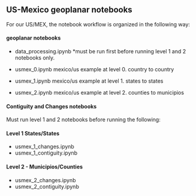 

##  US-Mexico geoplanar notebooks

For our US/MEX, the notebook workflow is organized in the following way:


#### geoplanar notebooks

- data_processing.ipynb   *must be run first before running level 1 and 2 notebooks only. 

- usmex_0.ipynb   mexico/us example at level 0. country to country 
- usmex_1.ipynb   mexico/us example at level 1. states to states
- usmex_2.ipynb   mexico/us example at level 2. counties to municipios


#### Contiguity and Changes notebooks
Must run level 1 and 2 notebooks before running the following:

#### Level 1 States/States
- usmex_1_changes.ipynb
- usmex_1_contiguity.ipynb

#### Level 2 - Municipios/Counties
- usmex_2_changes.ipynb
- usmex_2_contiguity.ipynb

